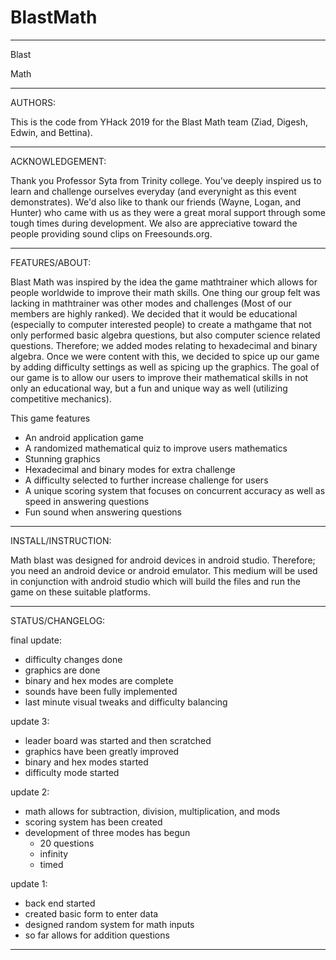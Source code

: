 # BlastMath


------------------------------------------------------------------

Blast

Math

------------------------------------------------------------------


AUTHORS:

This is the code from YHack 2019 for the Blast Math team (Ziad, Digesh, Edwin, and Bettina).

------------------------------------------------------------------

ACKNOWLEDGEMENT:

Thank you Professor Syta from Trinity college. You've deeply inspired us to learn and challenge ourselves everyday (and everynight as this event demonstrates). We'd also like to thank our friends (Wayne, Logan, and Hunter) who came with us as they were a great moral support through some tough times during development. We also are appreciative toward the people providing sound clips on Freesounds.org.

------------------------------------------------------------------

FEATURES/ABOUT:

Blast Math was inspired by the idea the game mathtrainer which allows for people worldwide to improve their math skills. One thing our group felt was lacking in mathtrainer was other modes and challenges (Most of our members are highly ranked). We decided that it would be educational (especially to computer interested people) to create a mathgame that not only performed basic algebra questions, but also computer science related questions. Therefore; we added modes relating to hexadecimal and binary algebra. Once we were content with this, we decided to spice up our game by adding difficulty settings as well as spicing up the graphics. The goal of our game is to allow our users to improve their mathematical skills in not only an educational way, but a fun and unique way as well (utilizing competitive mechanics).   

This game features
- An android application game
- A randomized mathematical quiz to improve users mathematics
- Stunning graphics
- Hexadecimal and binary modes for extra challenge
- A difficulty selected to further increase challenge for users
- A unique scoring system that focuses on concurrent accuracy as well as speed in answering questions
- Fun sound when answering questions

------------------------------------------------------------------

INSTALL/INSTRUCTION:

Math blast was designed for android devices in android studio. Therefore; you need an android device or android emulator.
This medium will be used in conjunction with android studio which will build the files and run the game on these suitable platforms.



------------------------------------------------------------------

STATUS/CHANGELOG:

final update:
- difficulty changes done
- graphics are done
- binary and hex modes are complete
- sounds have been fully implemented
- last minute visual tweaks and difficulty balancing

update 3:
- leader board was started and then scratched
- graphics have been greatly improved
- binary and hex modes started
- difficulty mode started

update 2:
- math allows for subtraction, division, multiplication, and mods
- scoring system has been created
- development of three modes has begun
	- 20 questions
	- infinity
	- timed


update 1:
- back end started
- created basic form to enter data
- designed random system for math inputs
- so far allows for addition questions

------------------------------------------------------------------
